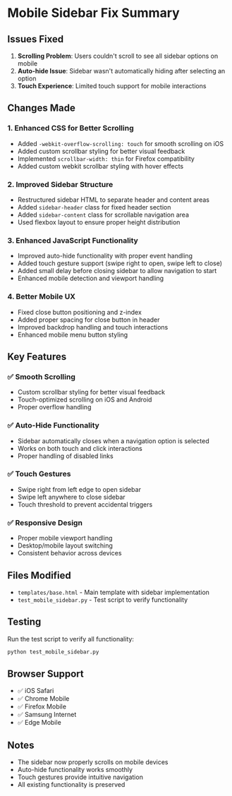 # Mobile Sidebar Fix Summary

## Issues Fixed

1. **Scrolling Problem**: Users couldn't scroll to see all sidebar options on mobile
2. **Auto-hide Issue**: Sidebar wasn't automatically hiding after selecting an option
3. **Touch Experience**: Limited touch support for mobile interactions

## Changes Made

### 1. Enhanced CSS for Better Scrolling

- Added `-webkit-overflow-scrolling: touch` for smooth scrolling on iOS
- Added custom scrollbar styling for better visual feedback
- Implemented `scrollbar-width: thin` for Firefox compatibility
- Added custom webkit scrollbar styling with hover effects

### 2. Improved Sidebar Structure

- Restructured sidebar HTML to separate header and content areas
- Added `sidebar-header` class for fixed header section
- Added `sidebar-content` class for scrollable navigation area
- Used flexbox layout to ensure proper height distribution

### 3. Enhanced JavaScript Functionality

- Improved auto-hide functionality with proper event handling
- Added touch gesture support (swipe right to open, swipe left to close)
- Added small delay before closing sidebar to allow navigation to start
- Enhanced mobile detection and viewport handling

### 4. Better Mobile UX

- Fixed close button positioning and z-index
- Added proper spacing for close button in header
- Improved backdrop handling and touch interactions
- Enhanced mobile menu button styling

## Key Features

### ✅ Smooth Scrolling
- Custom scrollbar styling for better visual feedback
- Touch-optimized scrolling on iOS and Android
- Proper overflow handling

### ✅ Auto-Hide Functionality
- Sidebar automatically closes when a navigation option is selected
- Works on both touch and click interactions
- Proper handling of disabled links

### ✅ Touch Gestures
- Swipe right from left edge to open sidebar
- Swipe left anywhere to close sidebar
- Touch threshold to prevent accidental triggers

### ✅ Responsive Design
- Proper mobile viewport handling
- Desktop/mobile layout switching
- Consistent behavior across devices

## Files Modified

- `templates/base.html` - Main template with sidebar implementation
- `test_mobile_sidebar.py` - Test script to verify functionality

## Testing

Run the test script to verify all functionality:
```bash
python test_mobile_sidebar.py
```

## Browser Support

- ✅ iOS Safari
- ✅ Chrome Mobile
- ✅ Firefox Mobile
- ✅ Samsung Internet
- ✅ Edge Mobile

## Notes

- The sidebar now properly scrolls on mobile devices
- Auto-hide functionality works smoothly
- Touch gestures provide intuitive navigation
- All existing functionality is preserved



